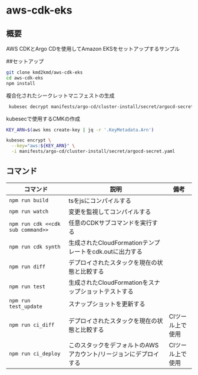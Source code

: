 # aws-cdk-eks

## 概要

AWS CDKとArgo CDを使用してAmazon EKSをセットアップするサンプル

##セットアップ

```bash
git clone kmd2kmd/aws-cdk-eks
cd aws-cdk-eks
npm install
```

複合化されたシークレットマニフェストの生成
```bash
 kubesec decrypt manifests/argo-cd/cluster-install/secret/argocd-secret.yaml > manifests/argo-cd/cluster-install/secret/argocd-secret.decrypted.yaml
 ```

kubesecで使用するCMKの作成
```bash
KEY_ARN=$(aws kms create-key | jq -r '.KeyMetadata.Arn')
```

```bash
kubesec encrypt \
  --key="aws:${KEY_ARN}" \
  -i manifests/argo-cd/cluster-install/secret/argocd-secret.yaml
```

## コマンド

| コマンド | 説明 | 備考 |
| --- | --- | --- |
| `npm run build` | tsをjsにコンパイルする ||
| `npm run watch` | 変更を監視してコンパイルする ||
| `npm run cdk <<cdk sub command>>` | 任意のCDKサブコマンドを実行する || 
| `npm run cdk synth` | 生成されたCloudFormationテンプレートをcdk.outに出力する ||
| `npm run diff` | デプロイされたスタックを現在の状態と比較する ||
| `npm run test` | 生成されたCloudFormationをスナップショットテストする ||
| `npm run test_update` | スナップショットを更新する ||
| `npm run ci_diff` | デプロイされたスタックを現在の状態と比較する | CIツール上で使用 |
| `npm run ci_deploy` | このスタックをデフォルトのAWSアカウント/リージョンにデプロイする | CIツール上で使用 |

